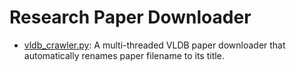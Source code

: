 # Research Paper Downloader
- [vldb_crawler.py](./vldb_crawler.py): A multi-threaded VLDB paper downloader that automatically renames paper filename to its title. 